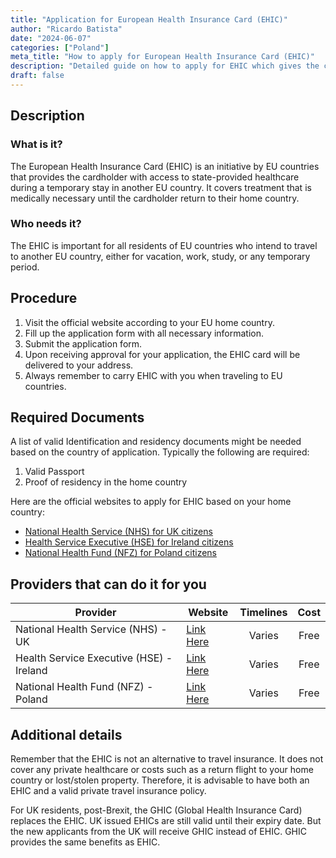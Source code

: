```yaml
---
title: "Application for European Health Insurance Card (EHIC)"
author: "Ricardo Batista"
date: "2024-06-07"
categories: ["Poland"]
meta_title: "How to apply for European Health Insurance Card (EHIC)"
description: "Detailed guide on how to apply for EHIC which gives the cardholder access to state-provided healthcare during a temporary stay in another EU country."
draft: false
---
```


## Description
### What is it?
The European Health Insurance Card (EHIC) is an initiative by EU countries that provides the cardholder with access to state-provided healthcare during a temporary stay in another EU country. It covers treatment that is medically necessary until the cardholder return to their home country.

### Who needs it?
The EHIC is important for all residents of EU countries who intend to travel to another EU country, either for vacation, work, study, or any temporary period.

## Procedure
1. Visit the official website according to your EU home country.
2. Fill up the application form with all necessary information.
3. Submit the application form.
4. Upon receiving approval for your application, the EHIC card will be delivered to your address.
5. Always remember to carry EHIC with you when traveling to EU countries.

## Required Documents
A list of valid Identification and residency documents might be needed based on the country of application. Typically the following are required:
1. Valid Passport
2. Proof of residency in the home country

Here are the official websites to apply for EHIC based on your home country:

- [National Health Service (NHS) for UK citizens](https://www.nhs.uk/using-the-nhs/healthcare-abroad/apply-for-a-free-ehic-european-health-insurance-card/)
- [Health Service Executive (HSE) for Ireland citizens](https://www2.hse.ie/services/ehic/ehic.html)
- [National Health Fund (NFZ) for Poland citizens](https://www.nfz.gov.pl/ue/ewg/)

## Providers that can do it for you

| Provider                                             |     Website              |     Timelines          |   Cost                |
| -----------------------------------------------------| -------------------------|  :-------------------: | :-------------------: |
| National Health Service (NHS) - UK                   |  [Link Here](https://www.nhs.uk/using-the-nhs/healthcare-abroad/apply-for-a-free-ehic-european-health-insurance-card/) |      Varies            |        Free           |
| Health Service Executive (HSE) - Ireland             | [Link Here](https://www2.hse.ie/services/ehic/ehic.html)     |      Varies            |        Free           |
| National Health Fund (NFZ) - Poland                  |  [Link Here](https://www.nfz.gov.pl/ue/ewg/)      |      Varies            |        Free           |

## Additional details
Remember that the EHIC is not an alternative to travel insurance. It does not cover any private healthcare or costs such as a return flight to your home country or lost/stolen property. Therefore, it is advisable to have both an EHIC and a valid private travel insurance policy.

For UK residents, post-Brexit, the GHIC (Global Health Insurance Card) replaces the EHIC. UK issued EHICs are still valid until their expiry date. But the new applicants from the UK will receive GHIC instead of EHIC. GHIC provides the same benefits as EHIC.